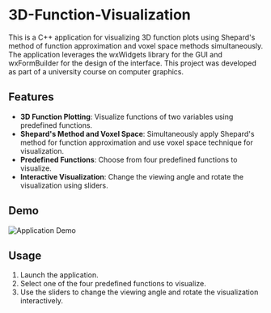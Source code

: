 # 3D-Function-Visualization

This is a C++ application for visualizing 3D function plots using Shepard's method of function approximation and voxel space methods simultaneously. The application leverages the wxWidgets library for the GUI and wxFormBuilder for the design of the interface. This project was developed as part of a university course on computer graphics.

## Features

- **3D Function Plotting**: Visualize functions of two variables using predefined functions.
- **Shepard's Method and Voxel Space**: Simultaneously apply Shepard's method for function approximation and use voxel space technique for visualization.
- **Predefined Functions**: Choose from four predefined functions to visualize.
- **Interactive Visualization**: Change the viewing angle and rotate the visualization using sliders.

## Demo
![Application Demo](visualizationDemo.gif)

## Usage
1. Launch the application.
2. Select one of the four predefined functions to visualize.
3. Use the sliders to change the viewing angle and rotate the visualization interactively.
